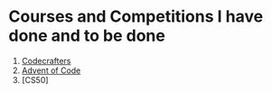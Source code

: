 # Courses and Competitions I have done and to be done

1. [Codecrafters](./codecrafters/)
2. [Advent of Code]()
3. [CS50]